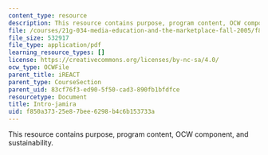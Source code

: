 ```yaml
---
content_type: resource
description: This resource contains purpose, program content, OCW component, and sustainability.
file: /courses/21g-034-media-education-and-the-marketplace-fall-2005/f850a37325e87bee6298b4c6b153733a_MIT21G_034F05_introtoprog.pdf
file_size: 532917
file_type: application/pdf
learning_resource_types: []
license: https://creativecommons.org/licenses/by-nc-sa/4.0/
ocw_type: OCWFile
parent_title: iREACT
parent_type: CourseSection
parent_uid: 83cf76f3-ed90-5f50-cad3-890fb1bfdfce
resourcetype: Document
title: Intro-jamira
uid: f850a373-25e8-7bee-6298-b4c6b153733a
---
```

This resource contains purpose, program content, OCW component, and sustainability.